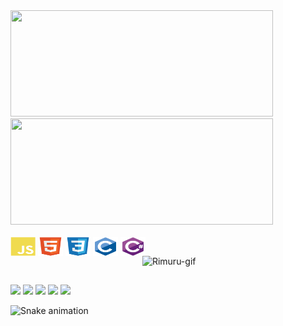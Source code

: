 <!-- 
<img src="github3.png" /> 
-->

<div>
  <a href="https://thomazgg.github.io/MyPortfolio/" target="_blank">
  <img height="170em" width="420em" src="https://github-readme-stats.vercel.app/api?username=thomazgg&show_icons=true&theme=dracula&include_all_commits=true&count_private=true"/>
  <img height="170em" width="420em" src="https://github-readme-stats.vercel.app/api/top-langs/?username=thomazgg&layout=compact&langs_count=7&theme=dracula"/>
</div>

<div style="display: inline-block"><br>
  <img align="center" alt="Thomaz-Js"   height="30"  width="40"  src="https://raw.githubusercontent.com/devicons/devicon/master/icons/javascript/javascript-plain.svg">
  <img align="center" alt="Thomaz-HTML" height="30"  width="40"  src="https://raw.githubusercontent.com/devicons/devicon/master/icons/html5/html5-original.svg">
  <img align="center" alt="Thomaz-CSS"  height="30"  width="40"  src="https://raw.githubusercontent.com/devicons/devicon/master/icons/css3/css3-original.svg">
  <img align="center" alt="Thomaz-C"    height="30"  width="40"  src="https://github.com/devicons/devicon/blob/master/icons/c/c-original.svg">
  <img align="center" alt="Thomaz-C#"   height="30"  width="40"  src="https://github.com/devicons/devicon/blob/master/icons/csharp/csharp-original.svg">
  <img align="right"  alt="Rimuru-gif"  height="30%" width="30%" src="https://c.tenor.com/RIpC1K5hOCUAAAAd/rimuru-tempest-tensei-shitara-slime-datta-ken.gif">
</div>

  ##

<div>
  <a href="https://www.youtube.com/c/uthomaz/videos" target="_blank"><img src="https://img.shields.io/badge/YouTube-FF0000?style=for-the-badge&amp;logo=youtube&amp;logoColor=white" target="_blank"></a>
  <a href="https://instagram.com/thomazfps" target="_blank"><img src="https://img.shields.io/badge/-Instagram-%23E4405F?style=for-the-badge&amp;logo=instagram&amp;logoColor=white" target="_blank"></a>
 	<a href="https://www.twitch.tv/uthomaz" target="_blank"><img src="https://img.shields.io/badge/Twitch-9146FF?style=for-the-badge&amp;logo=twitch&amp;logoColor=white" target="_blank"></a>
  <a href="https://discord.gg/DJuK4KGa94" target="_blank"><img src="https://img.shields.io/badge/Discord-7289DA?style=for-the-badge&amp;logo=discord&amp;logoColor=white" target="_blank"></a> 
  <a href="mailto:contato.uthomaz@gmail.com"><img src="https://img.shields.io/badge/-Gmail-%23333?style=for-the-badge&amp;logo=gmail&amp;logoColor=white" target="_blank"></a>
    
  ![Snake animation](https://github.com/thomazgg/thomazgg/blob/output/github-contribution-grid-snake.svg)
    
</div>

